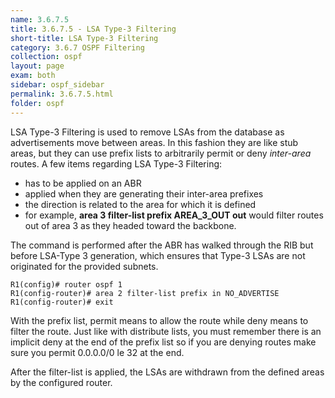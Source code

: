 ```yaml
---
name: 3.6.7.5
title: 3.6.7.5 - LSA Type-3 Filtering
short-title: LSA Type-3 Filtering
category: 3.6.7 OSPF Filtering
collection: ospf
layout: page
exam: both
sidebar: ospf_sidebar
permalink: 3.6.7.5.html
folder: ospf
---
```

LSA Type-3 Filtering is used to remove LSAs from the database as advertisements move between areas. In this fashion they are like stub areas, but they can use prefix lists to arbitrarily permit or deny *inter-area* routes. A few items regarding LSA Type-3 Filtering:

- has to be applied on an ABR
- applied when they are generating their inter-area prefixes
- the direction is related to the area for which it is defined
 - for example, **area 3 filter-list prefix AREA_3_OUT out** would filter routes out of area 3 as they headed toward the backbone.

 The command is performed after the ABR has walked through the RIB but before LSA-Type 3 generation, which ensures that Type-3 LSAs are not originated for the provided subnets.

 ```
 R1(config)# router ospf 1
 R1(config-router)# area 2 filter-list prefix in NO_ADVERTISE
 R1(config-router)# exit
 ```
With the prefix list, permit means to allow the route while deny means to filter the route. Just like with distribute lists, you must remember there is an implicit deny at the end of the prefix list so if you are denying routes make sure you permit 0.0.0.0/0 le 32 at the end.

 After the filter-list is applied, the LSAs are withdrawn from the defined areas by the configured router.
